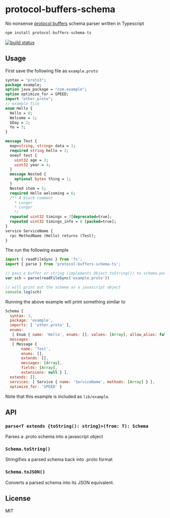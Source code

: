 # protocol-buffers-schema

No nonsense [protocol buffers](https://developers.google.com/protocol-buffers) schema parser written in Typescript

``` js
npm install protocol-buffers-schema-ts
```

[![build status](http://img.shields.io/travis/ZaneHannanAU/protocol-buffers-schema.svg?style=flat)](http://travis-ci.org/ZaneHannanAU/protocol-buffers-schema)

## Usage

First save the following file as `example.proto`

```proto
syntax = "proto3";
package example;
option java_package = "com.example";
option optimize_for = SPEED;
import "other.proto";
// example file
enum Hello {
  Hello = 0;
  Welcome = 1;
  GDay = 2;
  Yo = 3;
}

message Test {
  map<string, string> data = 1;
  required string hello = 2;
  oneof test {
    uint32 age = 3;
    uint32 year = 4;
  }
  message Nested {
    optional bytes thing = 1;
  }
  Nested item = 5;
  required Hello welcoming = 6;
  /** A block comment
    * Longer
    * Longer
    */
  repeated uint32 timings = 7[deprecated=true];
  repeated uint32 timings_info = 8 [packed=true];
}
service ServiceName {
  rpc MethodName (Hello) returns (Test);
}
```

The run the following example

```typescript
import { readFileSync } from 'fs';
import { parse } from 'protocol-buffers-schema-ts';

// pass a buffer or string (implements Object.toString()) to schema.parse.
var sch = parse(readFileSync('example.proto'))

// will print out the schema as a javascript object
console.log(sch)
```

Running the above example will print something similar to

``` js
Schema {
  syntax: 3,
  package: 'example',
  imports: [ 'other.proto' ],
  enums:
   [ Enum { name: 'Hello', enums: [], values: [Array], allow_alias: false } ],
  messages:
   [ Message {
       name: 'Test',
       enums: [],
       extends: [],
       messages: [Array],
       fields: [Array],
       extensions: null } ],
  extends: [],
  services: [ Service { name: 'ServiceName', methods: [Array] } ],
  optimize_for: 'SPEED' }
```

Note that this example is included as `lib/example`.

## API

### `parse<T extends {toString(): string}>(from: T): Schema`

Parses a .proto schema into a javascript object

### `Schema.toString()`

Stringifies a parsed schema back into .proto format

### `Schema.toJSON()`

Converts a parsed schema into its JSON equivalent.

## License

MIT
